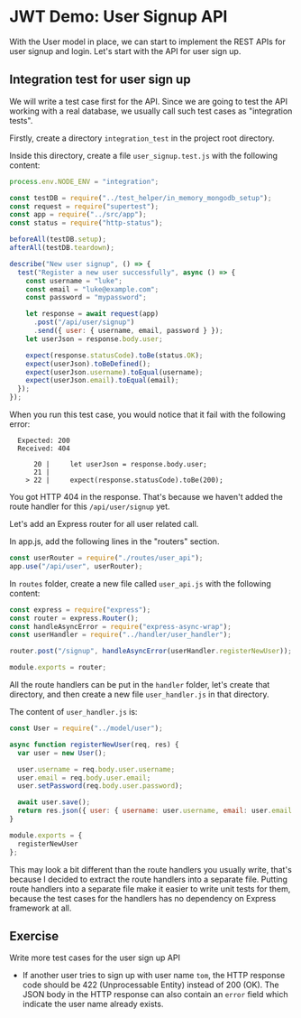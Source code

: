 # JWT Demo: User Signup API

With the User model in place, we can start to implement the REST APIs for user signup and login. Let's start with the API for user sign up.

## Integration test for user sign up

We will write a test case first for the API. Since we are going to test the API working with a real database, we usually call such test cases as "integration tests".

Firstly, create a directory `integration_test` in the project root directory.

Inside this directory, create a file `user_signup.test.js` with the following content:

```javascript
process.env.NODE_ENV = "integration";

const testDB = require("../test_helper/in_memory_mongodb_setup");
const request = require("supertest");
const app = require("../src/app");
const status = require("http-status");

beforeAll(testDB.setup);
afterAll(testDB.teardown);

describe("New user signup", () => {
  test("Register a new user successfully", async () => {
    const username = "luke";
    const email = "luke@example.com";
    const password = "mypassword";

    let response = await request(app)
      .post("/api/user/signup")
      .send({ user: { username, email, password } });
    let userJson = response.body.user;

    expect(response.statusCode).toBe(status.OK);
    expect(userJson).toBeDefined();
    expect(userJson.username).toEqual(username);
    expect(userJson.email).toEqual(email);
  });
});
```

When you run this test case, you would notice that it fail with the following error:

```text
  Expected: 200
  Received: 404

      20 |     let userJson = response.body.user;
      21 |
    > 22 |     expect(response.statusCode).toBe(200);
```

You got HTTP 404 in the response. That's because we haven't added the route handler for this `/api/user/signup` yet.

Let's add an Express router for all user related call.

In app.js, add the following lines in the "routers" section.

```javascript
const userRouter = require("./routes/user_api");
app.use("/api/user", userRouter);
```

In `routes` folder, create a new file called `user_api.js` with the following content:

```javascript
const express = require("express");
const router = express.Router();
const handleAsyncError = require("express-async-wrap");
const userHandler = require("../handler/user_handler");

router.post("/signup", handleAsyncError(userHandler.registerNewUser));

module.exports = router;
```

All the route handlers can be put in the `handler` folder, let's create that directory, and then create a new file `user_handler.js` in that directory.

The content of `user_handler.js` is:

```javascript
const User = require("../model/user");

async function registerNewUser(req, res) {
  var user = new User();

  user.username = req.body.user.username;
  user.email = req.body.user.email;
  user.setPassword(req.body.user.password);

  await user.save();
  return res.json({ user: { username: user.username, email: user.email } });
}

module.exports = {
  registerNewUser
};
```

This may look a bit different than the route handlers you usually write, that's because I decided to extract the route handlers into a separate file. Putting route handlers into a separate file make it easier to write unit tests for them, because the test cases for the handlers has no dependency on Express framework at all.

## Exercise

Write more test cases for the user sign up API

* If another user tries to sign up with user name `tom`, the HTTP response code should be 422 \(Unprocessable Entity\) instead of 200 \(OK\). The JSON body in the HTTP response can also contain an `error` field which indicate the user name already exists.

